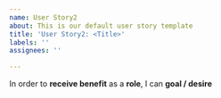 ```yaml
---
name: User Story2
about: This is our default user story template
title: 'User Story2: <Title>'
labels: ''
assignees: ''

---
```


In order to **receive benefit** as a **role**, I can **goal / desire**
